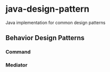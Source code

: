 # java-design-pattern
Java implementation for common design patterns

## Behavior Design Patterns

### Command
### Mediator
